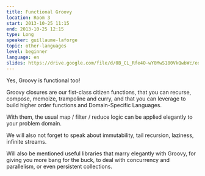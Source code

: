 ```yaml
---
title: Functional Groovy
location: Room 3
start: 2013-10-25 11:15
end: 2013-10-25 12:15
type: Long
speaker: guillaume-laforge
topic: other-languages
level: beginner
language: en
slides: https://drive.google.com/file/d/0B_CL_Rfe4O-wY0MwS180VkQwbWc/edit?usp=sharing
---
```


Yes, Groovy is functional too!

Groovy closures are our fist-class citizen functions, that you can recurse, compose, memoize, trampoline and curry, and that you can leverage to build higher order functions and Domain-Specific Languages.

With them, the usual map / filter / reduce logic can be applied elegantly to your problem domain.

We will also not forget to speak about immutability, tail recursion, laziness, infinite streams.

Will also be mentioned useful libraries that marry elegantly with Groovy, for giving you more bang for the buck, to deal with concurrency and parallelism, or even persistent collections.

